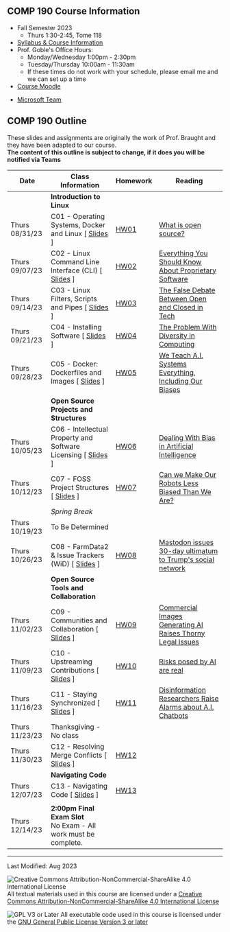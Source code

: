 ## COMP 190 Course Information
- Fall Semester 2023
  - Thurs 1:30-2:45, Tome 118
- [Syllabus & Course Information](syllabus.pdf)
- Prof. Goble's Office Hours:
    * Monday/Wednesday 1:00pm - 2:30pm
    * Tuesday/Thursday 10:00am - 11:30am
    * If these times do not work with your schedule, please email me and we can set up a time
- [Course Moodle](https://lms.dickinson.edu/course/view.php?id=53528)
<!-- Update the Teams link -->
- [Microsoft Team](https://teams.microsoft.com/l/team/19%3a5kbJ3uICXtOQbvchUmhvy5jr_myEjGz-_LYNLWwQpac1%40thread.tacv2/conversations?groupId=f9409b98-7e6e-468e-90aa-fb5ae23ccd99&tenantId=6232b055-76b9-4c13-9b88-b562ae7db6fb)

## COMP 190 Outline
These slides and assignments are originally the work of Prof. Braught and they have been adapted to our course.
<br/>
**The content of this outline is subject to change, if it does you will be notified via Teams**

Date            | Class Information                                                              | Homework             | Reading
----------------|--------------------------------------------------------------------------------|----------------------|--------------
                | **Introduction to Linux**                                                      |                      |
Thurs 08/31/23      | C01 - Operating Systems, Docker and Linux               [ [Slides][s01] ]      | [HW01][hw01]         | [What is open source?](https://opensource.com/resources/what-open-source)
Thurs 09/07/23      | C02 - Linux Command Line Interface (CLI)                [ [Slides][s02] ]      | [HW02][hw02]         | [Everything You Should Know About Proprietary Software](https://www.brainspire.com/blog/what-you-should-know-about-proprietary-software-brainspire)
Thurs 09/14/23      | C03 - Linux Filters, Scripts and Pipes                  [ [Slides][s03] ]      | [HW03][hw03]         | [The False Debate Between Open and Closed in Tech](https://www.theverge.com/2016/3/16/11242266/walt-mossberg-open-vs-closed-software-apple-os-x-google-android)
Thurs 09/21/23      | C04 - Installing Software                               [ [Slides][s04] ]      | [HW04][hw04]         | [The Problem With Diversity in Computing](https://www.theatlantic.com/technology/archive/2019/06/tech-computers-are-bigger-problem-diversity/592456/)
Thurs 09/28/23      | C05 - Docker: Dockerfiles and Images                    [ [Slides][s05] ]      | [HW05][hw05]         | [We Teach A.I. Systems Everything, Including Our Biases](https://lms.dickinson.edu/mod/resource/view.php?id=1152821)
                | **Open Source Projects and Structures**                                        |                      |
Thurs 10/05/23      | C06 - Intellectual Property and Software Licensing      [ [Slides][s06] ]      | [HW06][hw06]         | [Dealing With Bias in Artificial Intelligence](https://lms.dickinson.edu/mod/resource/view.php?id=1152822)
Thurs 10/12/23      | C07 - FOSS Project Structures                           [ [Slides][s07] ]      | [HW07][hw07]         | [Can we Make Our Robots Less Biased Than We Are?](https://lms.dickinson.edu/mod/resource/view.php?id=1176432)
                | *Spring Break*                                                                 |                      |
Thurs 10/19/23      | To Be Determined                                                               |                      |
Thurs 10/26/23      | C08 - FarmData2 & Issue Trackers (WiD)                  [ [Slides][s08] ]      | [HW08][hw08]         | [Mastodon issues 30-day ultimatum to Trump's social network](https://techcrunch.com/2021/10/29/mastodon-issues-30-day-ultimatum-to-trumps-social-network-over-misuse-of-its-code/)
                | **Open Source Tools and Collaboration**                                        |                      |
Thurs 11/02/23      | C09 - Communities and Collaboration                     [ [Slides][s09] ]      | [HW09][hw09]         | [Commercial Images Generating AI Raises Thorny Legal Issues](https://techcrunch.com/2022/07/22/commercial-image-generating-ai-raises-all-sorts-of-thorny-legal-issues/)
Thurs 11/09/23      | C10 - Upstreaming Contributions                         [ [Slides][s10] ]      | [HW10][hw10]         | [Risks posed by AI are real](https://www.theguardian.com/technology/2022/aug/07/ai-eu-moves-to-beat-the-algorithms-that-ruin-lives)
Thurs 11/16/23      | C11 - Staying Synchronized                              [ [Slides][s11] ]      | [HW11][hw11]         | [Disinformation Researchers Raise Alarms about A.I. Chatbots](https://lms.dickinson.edu/mod/resource/view.php?id=1182164)
Thurs 11/23/23      | Thanksgiving - No class                                                        |                      | 
Thurs 11/30/23      | C12 - Resolving Merge Conflicts                         [ [Slides][s12] ]      | [HW12][hw12]         | 
                | **Navigating Code**                                                            |                      |
Thurs 12/07/23      | C13 - Navigating Code                                   [ [Slides][s13] ]      | [HW13][hw13]         |
|                                                                                                |                      |
Thurs 12/14/23    | **2:00pm Final Exam Slot**<br> No Exam - All work must be complete.            |                      |

<!-- Links for course materials -->
[s01]: materials/01-S-OSandLinux.pptx
[hw01]: materials/01-A-OSandLinux.docx
[s02]: materials/02-S-LinuxCLI.pptx
[hw02]: materials/02-A-LinuxCLI.docx
[s03]: materials/03-S-FiltersScriptsPipes.pptx
[hw03]: materials/03-A-FiltersScriptsPipes.docx
[s04]: materials/04-S-InstallingSoftware.pptx
[hw04]: materials/04-A-InstallingSoftware.docx
[s05]: materials/05-S-Docker.pptx
[hw05]: materials/05-A-Docker.docx
[s06]: materials/06-S-LicensingFOSS.pptx
[hw06]: materials/06-A-LicensingFOSS.docx
[s07]: materials/07-S-ProjectStructures.pptx
[hw07]: materials/07-A-ProjectStructures.docx
[s08]: materials/08-S-IssueTracker.pptx
[hw08]: materials/08-A-IssueTracker.docx

[s09]: materials/09-S-CommunityAndCollaboration.pptx
[hw09]: materials/09-A-CommunityAndCollaboration.docx
[s10]: materials/10-S-WorkingLocallyAndUpstreaming.pptx
[hw10]: materials/10-A-WorkingLocallyAndUpstreaming.docx
[s11]: materials/11-S-StayingSynchronized.pptx
[hw11]: materials/11-A-StayingSynchronized.docx
[s12]: materials/12-S-MergeConflicts.pptx
[hw12]: materials/12-A-MergeConflicts.docx
[s13]: materials/13-S-NavigatingCode.pptx
[hw13]: materials/13-A-NavigatingCode.docx

[404]: 404.md
<!--Why the constitution can protect passwords but not fingerprint scans -->
[comment1]: https://lms.dickinson.edu/mod/resource/view.php?id=1152825
<!--How the Supreme Court Could Rewrite the Rules for DNA Searches -->
[comment2]: https://lms.dickinson.edu/mod/resource/view.php?id=1152826

---
Last Modified: Aug 2023

![Creative Commons Attribution-NonCommercial-ShareAlike 4.0 International License](https://i.creativecommons.org/l/by-nc-sa/4.0/88x31.png "Creative Commons Attribution-NonCommercial-ShareAlike 4.0 International License") All textual materials used in this course are licensed under a [Creative Commons Attribution-NonCommercial-ShareAlike 4.0 International License](http://creativecommons.org/licenses/by-nc-sa/4.0/)

![GPL V3 or Later](https://www.gnu.org/graphics/gplv3-or-later-sm.png "GPL V3 or later") All executable code used in this course is licensed under the [GNU General Public License Version 3 or later](https://www.gnu.org/licenses/gpl.txt)
